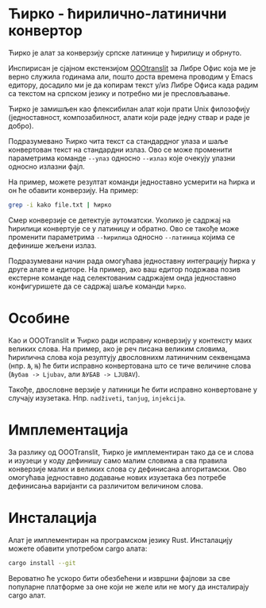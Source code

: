 # Ћирко - ћирилично-латинични конвертор

Ћирко је алат за конверзију српске латинице у ћирилицу и обрнуто. 

Инспирисан је сјајном екстензијом
[OOOtranslit](https://urosevic.net/oootranslit/) за Либре Офис која ме је верно
служила годинама али, пошто доста времена проводим у Emacs едитору, досадило ми
је да копирам текст у/из Либре Офиса када радим са текстом на српском језику и
потребно ми је пресловљавање.

Ћирко је замишљен као флексибилан алат који прати Unix филозофију
(једноставност, композабилност, алати који раде једну ствар и раде је добро).

Подразумевано Ћирко чита текст са стандардног улаза и шаље конвертован текст на
стандардни излаз. Ово се може променити параметрима команде `--улаз` односно
`--излаз` које очекују улазни односно излазни фајл.

На пример, можете резултат команди једноставно усмерити на ћирка и он ће обавити
конверзију. На пример:

``` sh
grep -i kako file.txt | ћирко
```

Смер конверзије се детектује аутоматски. Уколико је садржај на ћирилици
конвертује се у латиницу и обратно. Ово се такође може променити параметрима
`--ћирилица` односно `--латиница` којима се дефинише жељени излаз.

Подразумевани начин рада омогућава једноставну интеграцију ћирка у друге алате и
едиторе. На пример, ако ваш едитор подржава позив екстерне команде над
селектованим садржајем онда једноставно конфигуришете да се садржај шаље команди
`ћирко`.

# Особине

Као и OOOTranslit и Ћирко ради исправну конверзију у контексту маих великих
слова. На пример, ако је реч писана великим словима, ћирилична слова која
резултују двословнихм латиничним секвенцама (нпр. `Љ`, `Њ`) ће бити исправно
конвертована што се тиче величине слова (`Љубав -> Ljubav`, али `ЉУБАВ ->
LJUBAV`).

Такође, двословне верзије у латиници ће бити исправно конвертоване у случају
изузетака. Нпр. `nadživeti`, `tanjug`, `injekcija`.

# Имплементација

За разлику од OOOTranslit, Ћирко је имплементиран тако да се и слова и изузеци у
коду дефинишу само малим словима а сва правила конверзије малих и великих слова
су дефинисана алгоритамски. Ово омогућава једноставно додавање нових изузетака
без потребе дефинисања варијанти са различитом величином слова.


# Инсталација

Алат је имплементиран на програмском језику Rust. Инсталацију можете обавити
употребом cargo алата:

``` sh
cargo install --git
```

Вероватно ће ускоро бити обезбећени и извршни фајлови за све популарне платформе
за оне који не желе или не могу да инсталирају cargo алат.

